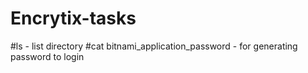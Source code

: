 # Encrytix-tasks
#ls - list directory
#cat bitnami_application_password - for generating password to login

